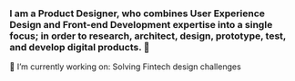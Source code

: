 ### I am a Product Designer, who combines User Experience Design and Front-end Development expertise into a single focus; in order to research, architect, design, prototype, test, and develop digital products. 👋

🔭 I’m currently working on: Solving Fintech design challenges 
